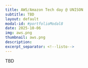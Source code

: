 ```yaml
---
title: AWS/Amazon Tech day @ UNISON
subtitle: TBD
layout: default
modal-id: #portfolioModal8
date: 2025-10-06
img: aws.png
thumbnail: aws.png
description: 
excerpt_separator: <!--listo-->
---
```


TBD

<!--listo-->
